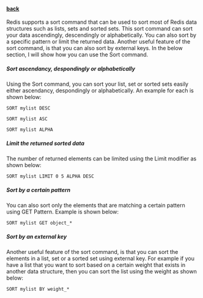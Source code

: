 
#### [back](search_data_main.md)

Redis supports a sort command that can be used to sort most of Redis data structures such as lists, sets and sorted sets. This sort command can sort your data ascendingly, descendingly or alphabetically. You can also sort by a specific pattern or limit the returned data. Another useful feature of the sort command, is that you can also sort by external keys. In the below section, I will show how you can use the Sort command.


##### Sort ascendancy, despondingly or alphabetically

Using the Sort command, you can sort your list, set or sorted sets easily either ascendancy, despondingly or alphabetically. An example for each is shown below:

````
SORT mylist DESC

SORT mylist ASC

SORT mylist ALPHA
````


##### Limit the returned sorted data

The number of returned elements can be limited using the Limit modifier as shown below:

````
SORT mylist LIMIT 0 5 ALPHA DESC
````

##### Sort by a certain pattern

You can also sort only the elements that are matching a certain pattern using GET Pattern. Example is shown below:


````
SORT mylist GET object_* 
````


##### Sort by an external key

Another useful feature of the sort command, is that you can sort the elements in a list, set or a sorted set using external key. For example if you have a list that you want to sort based on a certain weight that exists in another data structure, then you can sort the list using the weight as shown below:

````
SORT mylist BY weight_*
````